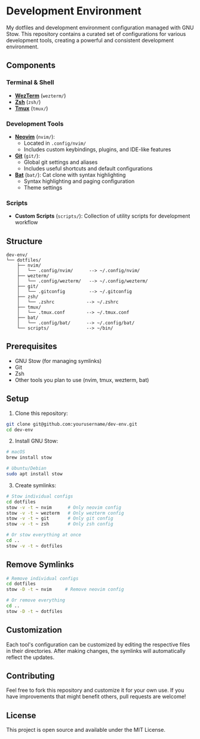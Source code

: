 # Development Environment

My dotfiles and development environment configuration managed with GNU Stow. This repository contains a curated set of configurations for various development tools, creating a powerful and consistent development environment.

## Components

### Terminal & Shell
- **[WezTerm](https://github.com/wez/wezterm)** (`wezterm/`) 
- **[Zsh](https://github.com/zsh-users/zsh)** (`zsh/`) 
- **[Tmux](https://github.com/tmux/tmux)** (`tmux/`) 

### Development Tools
- **[Neovim](https://github.com/neovim/neovim)** (`nvim/`): 
  - Located in `.config/nvim/`
  - Includes custom keybindings, plugins, and IDE-like features
- **[Git](https://github.com/git/git)** (`git/`): 
  - Global git settings and aliases
  - Includes useful shortcuts and default configurations
- **[Bat](https://github.com/sharkdp/bat)** (`bat/`): Cat clone with syntax highlighting
  - Syntax highlighting and paging configuration
  - Theme settings

### Scripts
- **Custom Scripts** (`scripts/`): Collection of utility scripts for development workflow

## Structure

```
dev-env/
└── dotfiles/
    ├── nvim/
    │   └── .config/nvim/      --> ~/.config/nvim/
    ├── wezterm/
    │   └── .config/wezterm/   --> ~/.config/wezterm/
    ├── git/
    │   └── .gitconfig         --> ~/.gitconfig
    ├── zsh/
    │   └── .zshrc            --> ~/.zshrc
    ├── tmux/
    │   └── .tmux.conf        --> ~/.tmux.conf
    ├── bat/
    │   └── .config/bat/      --> ~/.config/bat/
    └── scripts/              --> ~/bin/
```

## Prerequisites

- GNU Stow (for managing symlinks)
- Git
- Zsh
- Other tools you plan to use (nvim, tmux, wezterm, bat)

## Setup

1. Clone this repository:
```bash
git clone git@github.com:yourusername/dev-env.git
cd dev-env
```

2. Install GNU Stow:
```bash
# macOS
brew install stow

# Ubuntu/Debian
sudo apt install stow
```

3. Create symlinks:
```bash
# Stow individual configs
cd dotfiles
stow -v -t ~ nvim      # Only neovim config
stow -v -t ~ wezterm   # Only wezterm config
stow -v -t ~ git       # Only git config
stow -v -t ~ zsh       # Only zsh config

# Or stow everything at once
cd ..
stow -v -t ~ dotfiles
```

## Remove Symlinks

```bash
# Remove individual configs
cd dotfiles
stow -D -t ~ nvim     # Remove neovim config

# Or remove everything
cd ..
stow -D -t ~ dotfiles
```

## Customization

Each tool's configuration can be customized by editing the respective files in their directories. After making changes, the symlinks will automatically reflect the updates.

## Contributing

Feel free to fork this repository and customize it for your own use. If you have improvements that might benefit others, pull requests are welcome!

## License

This project is open source and available under the MIT License.